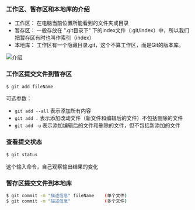 ### 工作区、暂存区和本地库的介绍

* 工作区： 在电脑当前位置所能看到的文件夹或目录
* 暂存区： 一般存放在 ".git目录下" 下的index文件（.git/index）中，所以我们把暂存区有时也叫作索引（index）
* 本地库： 工作区有一个隐藏目录.git，这个不算工作区，而是Git的版本库。

![介绍](http://www.myexception.cn/img/2015/05/29/1608401176.jpg)

### 工作区提交文件到暂存区

```bash
$ git add fileName
```

可选参数：

- `git add --all` 表示添加所有内容 
- `git add .` 表示添加改动文件（新文件和编辑后的文件）不包括删除的文件
- `git add -u` 表示添加编辑后的文件和删除的文件，但不包括新添加的文件

### 查看提交状态

```bash
$ git status
```

这个输入命令，自己观察输出结果的变化

### 暂存区提交文件到本地库

```bash
$ git commit -m "描述信息" fileName    (单个文件)
$ git commit -m "描述信息"             (多个文件)
```



